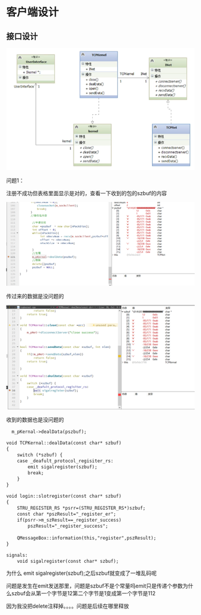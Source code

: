 # 客户端设计

## 接口设计

![客户端接口设计](image-20230808153122733.png)

问题1：

注册不成功但表格里面显示是对的，查看一下收到的包的szbuf的内容

![image-20230808183133427](image-20230808183133427.png)

传过来的数据是没问题的

![image-20230808183256984](image-20230808183256984.png)

收到的数据也是没问题的

```
  m_pKernal->dealData(pszbuf);
```

```
void TCPKernal::dealData(const char* szbuf)
{
    switch (*szbuf) {
    case _deafult_protocol_regisiter_rs:
        emit sigalregister(szbuf);
        break;
    }
}
```

```
void login::slotregister(const char* szbuf)
{
    STRU_REGISTER_RS *psrr=(STRU_REGISTER_RS*)szbuf;
    const char *pszResult="_register_er";
    if(psrr->m_szResult==_register_success)
        pszResult="_register_success";

    QMessageBox::information(this,"register",pszResult);
}
```

```
signals:
    void sigalregister(const char* szbuf);
```

为什么 emit sigalregister(szbuf);之后szbuf就变成了一堆乱码呢

问题是发生在emit发送那里，问题是szbuf不是个常量吗emit只是传递个参数为什么szbuf会从第一个字节是12第二个字节是1变成第一个字节是112

因为我没把delete注释掉。。。。问题是后续在哪里释放